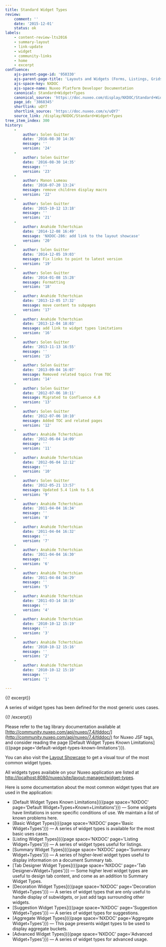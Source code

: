 ```yaml
---
title: Standard Widget Types
review:
    comment: ''
    date: '2015-12-01'
    status: ok
labels:
    - content-review-lts2016
    - summary-layout
    - link-update
    - widget
    - community-links
    - home
    - excerpt
confluence:
    ajs-parent-page-id: '950330'
    ajs-parent-page-title: 'Layouts and Widgets (Forms, Listings, Grids)'
    ajs-space-key: NXDOC
    ajs-space-name: Nuxeo Platform Developer Documentation
    canonical: Standard+Widget+Types
    canonical_source: 'https://doc.nuxeo.com/display/NXDOC/Standard+Widget+Types'
    page_id: '3868345'
    shortlink: uQY7
    shortlink_source: 'https://doc.nuxeo.com/x/uQY7'
    source_link: /display/NXDOC/Standard+Widget+Types
tree_item_index: 300
history:
    -
        author: Solen Guitter
        date: '2016-08-30 14:36'
        message: ''
        version: '24'
    -
        author: Solen Guitter
        date: '2016-08-30 14:35'
        message: ''
        version: '23'
    -
        author: Manon Lumeau
        date: '2016-07-20 13:24'
        message: remove children display macro
        version: '22'
    -
        author: Solen Guitter
        date: '2015-10-12 13:18'
        message: ''
        version: '21'
    -
        author: Anahide Tchertchian
        date: '2014-12-08 16:49'
        message: 'NXDOC-286: add link to the layout showcase'
        version: '20'
    -
        author: Solen Guitter
        date: '2014-12-05 19:03'
        message: Fix links to point to latest version
        version: '19'
    -
        author: Solen Guitter
        date: '2014-01-08 15:28'
        message: Formatting
        version: '18'
    -
        author: Anahide Tchertchian
        date: '2013-12-05 17:32'
        message: move content to subpages
        version: '17'
    -
        author: Anahide Tchertchian
        date: '2013-12-04 18:03'
        message: add link to widget types limitations
        version: '16'
    -
        author: Solen Guitter
        date: '2013-11-13 16:55'
        message: ''
        version: '15'
    -
        author: Solen Guitter
        date: '2013-09-04 16:07'
        message: Removed related topics from TOC
        version: '14'
    -
        author: Solen Guitter
        date: '2012-07-06 10:11'
        message: Migrated to Confluence 4.0
        version: '13'
    -
        author: Solen Guitter
        date: '2012-07-06 10:10'
        message: Added TOC and related pages
        version: '12'
    -
        author: Anahide Tchertchian
        date: '2012-06-04 14:09'
        message: ''
        version: '11'
    -
        author: Anahide Tchertchian
        date: '2012-06-04 12:12'
        message: ''
        version: '10'
    -
        author: Solen Guitter
        date: '2012-05-21 13:57'
        message: Updated 5.4 link to 5.6
        version: '9'
    -
        author: Anahide Tchertchian
        date: '2011-04-04 16:34'
        message: ''
        version: '8'
    -
        author: Anahide Tchertchian
        date: '2011-04-04 16:32'
        message: ''
        version: '7'
    -
        author: Anahide Tchertchian
        date: '2011-04-04 16:30'
        message: ''
        version: '6'
    -
        author: Anahide Tchertchian
        date: '2011-04-04 16:29'
        message: ''
        version: '5'
    -
        author: Anahide Tchertchian
        date: '2011-03-14 18:16'
        message: ''
        version: '4'
    -
        author: Anahide Tchertchian
        date: '2010-10-12 15:19'
        message: ''
        version: '3'
    -
        author: Anahide Tchertchian
        date: '2010-10-12 15:16'
        message: ''
        version: '2'
    -
        author: Anahide Tchertchian
        date: '2010-10-12 15:10'
        message: ''
        version: '1'

---
```

{{! excerpt}}

A series of widget types has been defined for the most generic uses cases.

{{! /excerpt}}

Please refer to the tag library documentation available at [http://community.nuxeo.com/api/nuxeo/7.4/tlddoc/](http://community.nuxeo.com/api/nuxeo/7.4/tlddoc/) for Nuxeo JSF tags, and consider reading the page [Default Widget Types Known Limitations]({{page page='default-widget-types-known-limitations'}}).

You can also visit the [Layout Showcase](http://showcase.nuxeo.com/nuxeo/layoutDemo) to get a visual tour of the most common widget types.

All widgets types available on your Nuxeo application are listed at [http://localhost:8080/nuxeo/site/layout-manager/widget-types](http://localhost:8080/nuxeo/site/layout-manager/widget-types).

Here is some documentation about the most common widget types that are used in the application:

*   [Default Widget Types Known Limitations]({{page space='NXDOC' page='Default Widget+Types+Known+Limitations'}})&nbsp;&mdash;&nbsp;<span class="smalltext">Some widgets have limitations in some specific conditions of use. We maintain a list of known problems here.</span>
*   [Basic Widget Types]({{page space='NXDOC' page='Basic Widget+Types'}})&nbsp;&mdash;&nbsp;<span class="smalltext">A series of widget types is available for the most basic uses cases.</span>
*   [Listing Widget Types]({{page space='NXDOC' page='Listing Widget+Types'}})&nbsp;&mdash;&nbsp;<span class="smalltext">A series of widget types useful for listings.</span>
*   [Summary Widget Types]({{page space='NXDOC' page='Summary Widget+Types'}})&nbsp;&mdash;&nbsp;<span class="smalltext">A series of higher-level widget types useful to display information on a document Summary tab.</span>
*   [Tab Designer Widget Types]({{page space='NXDOC' page='Tab Designer+Widget+Types'}})&nbsp;&mdash;&nbsp;<span class="smalltext">Some higher level widget types are useful to design tab content, and come as an addition to Summary Widget Types.</span>
*   [Decoration Widget Types]({{page space='NXDOC' page='Decoration Widget+Types'}})&nbsp;&mdash;&nbsp;<span class="smalltext">A series of widget types that are only useful to handle display of subwidgets, or just add tags surrounding other widgets.</span>
*   [Suggestion Widget Types]({{page space='NXDOC' page='Suggestion Widget+Types'}})&nbsp;&mdash;&nbsp;<span class="smalltext">A series of widget types for suggestions.</span>
*   [Aggregate Widget Types]({{page space='NXDOC' page='Aggregate Widget+Types'}})&nbsp;&mdash;&nbsp;<span class="smalltext">This page presents widget types to be used to display aggregate buckets.</span>
*   [Advanced Widget Types]({{page space='NXDOC' page='Advanced Widget+Types'}})&nbsp;&mdash;&nbsp;<span class="smalltext">A series of widget types for advanced usage.</span>

&nbsp;
